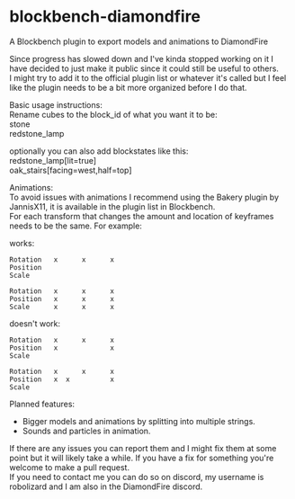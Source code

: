 # blockbench-diamondfire
A Blockbench plugin to export models and animations to DiamondFire

Since progress has slowed down and I've kinda stopped working on it I have decided to just make it public since it could still be useful to others.  
I might try to add it to the official plugin list or whatever it's called but I feel like the plugin needs to be a bit more organized before I do that.
 
Basic usage instructions:  
Rename cubes to the block_id of what you want it to be:  
stone  
redstone_lamp

optionally you can also add blockstates like this:  
redstone_lamp\[lit=true]  
oak_stairs\[facing=west,half=top]

Animations:  
To avoid issues with animations I recommend using the Bakery plugin by JannisX11, it is available in the plugin list in Blockbench.  
For each transform that changes the amount and location of keyframes needs to be the same. For example:

works:  
```
Rotation   x      x      x  
Position   
Scale
```
```
Rotation   x      x      x  
Position   x      x      x  
Scale      x      x      x
```

doesn't work:  
```
Rotation   x      x      x  
Position   x             x  
Scale      
```
```
Rotation   x      x      x  
Position   x  x          x  
Scale      
```

Planned features:
- Bigger models and animations by splitting into multiple strings.
- Sounds and particles in animation.

If there are any issues you can report them and I might fix them at some point but it will likely take a while. If you have a fix for something you're welcome to make a pull request.  
If you need to contact me you can do so on discord, my username is robolizard and I am also in the DiamondFire discord.
